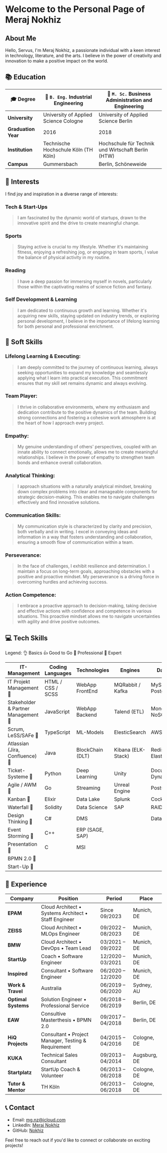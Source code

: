 # Welcome to the Personal Page of Meraj Nokhiz 

## About Me

Hello, Servus,
I'm  Meraj Nokhiz, a passionate individual with a keen interest in technology, literature, and the arts. I believe in the power of creativity and innovation to make a positive impact on the world.

## 📚  Education

| 🎓  **Degree**                            | 🛫  `B. Eng.` Industrial Engineering                          | 🚀 `M. Sc.` Business Administration and Engineering       |
| ------------------------------------------- | -------------------------------------------------------- | -------------------------------------------------------- |
| **University**                              | University of Applied Science Cologne                     | University of Applied Science Berlin                       |
| **Graduation Year**                         | 2016                                                     | 2018                                                     |
| **Institution**                             | Technische Hochschule Köln (TH Köln)                     | Hochschule für Technik und Wirtschaft Berlin (HTW)    |
| **Campus**                                  | Gummersbach                                               | Berlin, Schöneweide                                   |


## 🎨  Interests

I find joy and inspiration in a diverse range of interests:

### Tech & Start-Ups
> I am fascinated by the dynamic world of startups, drawn to the innovative spirit and the drive to create meaningful change.

### Sports
> Staying active is crucial to my lifestyle. Whether it's maintaining fitness, enjoying a refreshing jog, or engaging in team sports, I value the balance of physical activity in my routine.

### Reading
> I have a deep passion for immersing myself in novels, particularly those within the captivating realms of science fiction and fantasy.

### Self Development & Learning
> I am dedicated to continuous growth and learning. Whether it's acquiring new skills, staying updated on industry trends, or exploring personal development, I believe in the importance of lifelong learning for both personal and professional enrichment.

## 🤹  Soft Skills 

### Lifelong Learning & Executing:
> I am deeply committed to the journey of continuous learning, always seeking opportunities to expand my knowledge and seamlessly applying what I learn into practical execution. This commitment ensures that my skill set remains dynamic and always evolving.

### Team Player:
> I thrive in collaborative environments, where my enthusiasm and dedication contribute to the positive dynamics of the team. Building strong connections and fostering a cohesive work atmosphere is at the heart of how I approach every project.

### Empathy:
> My genuine understanding of others' perspectives, coupled with an innate ability to connect emotionally, allows me to create meaningful relationships. I believe in the power of empathy to strengthen team bonds and enhance overall collaboration.

### Analytical Thinking:
> I approach situations with a naturally analytical mindset, breaking down complex problems into clear and manageable components for strategic decision-making. This enables me to navigate challenges effectively and find innovative solutions.

### Communication Skills:
> My communication style is characterized by clarity and precision, both verbally and in writing. I excel in conveying ideas and information in a way that fosters understanding and collaboration, ensuring a smooth flow of communication within a team.

### Perseverance:
> In the face of challenges, I exhibit resilience and determination. I maintain a focus on long-term goals, approaching obstacles with a positive and proactive mindset. My perseverance is a driving force in overcoming hurdles and achieving success.

### Action Competence:
> I embrace a proactive approach to decision-making, taking decisive and effective actions with confidence and competence in various situations. This proactive mindset allows me to navigate uncertainties with agility and drive positive outcomes.

## 💻  Tech Skills

Legend: 👌 Basics 👍 Good to Go 🤙 Professional 💯 Expert

| **IT-Management**                | **Coding Languages**    | **Technologies**       | **Engines**            | **Database**            | **Cloud Provider**     |
|----------------------------------|-------------------------|------------------------|------------------------|-------------------------|-------------------------|
| IT Projekt Management   💯          | HTML / CSS / SCSS       | WebApp FrontEnd        | MQRabbit / Kafka       | MySQL / Postgres        |  AWS                 |
| Stakeholder & Partner Management 💯 | JavaScript              | WebApp Backend         | Talend (ETL)           | MongoDB / NoSQL         |  Azure               |
| Scrum, LeSS/SAFe  💯                | TypeScript              | ML-Models              | ElesticSearch          | AWS RDS (all)           |  GCP                 |
| Atlassian (Jira, Confluence)  🤙    | Java                    | BlockChain (DLT)       | Kibana (ELK-Stack)     | Redis / ElasticMemory   |                      |
| Ticket-Systeme  🤙                  | Python                  | Deep Learning          | Unity                  | DocumentDB / DynamoDB   |                      |
| Agile / AWM        💯               | Go                      | Streaming              | Unreal Engine          | PostGIS                 |                      |
| Kanban           💯                 | Elixir                  | Data Lake              | Splunk                 | CockroachDB             |                      |
| Waterfall            🤙             | Solidity                | Data Science           | SAP                    | RAID Conecpt            |                      |
| Design Thinking        🤙           | C#                      | DMS                    |                        | Data UML                |                      |
| Event Storming           🤙         | C++                     | ERP (SAGE, SAP)        |                        |                         |                      |
| Presentation            🤙          | C                       | MSI                    |                        |                         |                      |
| BPMN 2.0                  🤙        |                         |                        |                        |                         |                      |
| Start-Up                 💯         |                         |                        |                        |                         |                       |


## 📅 Experience 

| Company          | Position                                       | Period               | Place         |
| ----------------- | ---------------------------------------------- | -------------------- | ------------- |
| **EPAM**          | Cloud Architect • Systems Architect • Staff Engineer | Since 09/2023        | Munich, DE     |
| **ZEISS**         | Cloud Architect • MLOps Engineer               | 09/2022 – 08/2023    | Munich, DE     |
| **BMW**           | Cloud Architect • DevOps • Team Lead           | 03/2021 – 09/2022 | Munich, DE     |
| **StartUp**       | Coach • Software Engineer                     | 12/2020 – 03/2021    | Munich, DE     |
| **Inspired**      | Consultant • Software Engineer                 | 06/2020 – 12/2020    | Munich, DE     |
| **Work & Travel** | Australia                                      | 06/2019 – 06/2020 | Sydney, AU     |
| **Optimal Systems**| Solution Engineer • Professional Service      | 06/2018 – 06/2019 | Berlin, DE     |
| **EAW**           | Consultive Masterthesis • BPMN 2.0             | 09/2017 – 04/2018 | Berlin, DE     |
| **HiQ Projects**  | Consultant • Project Manager, Testing & Requirement | 04/2015 – 04/2016 | Cologne, DE    |
| **KUKA**          | Technical Sales Consultant                    | 09/2013 – 04/2014 | Augsburg, DE  |
| **Startplatz**    | StartUp Coach & Volunteer                     | 06/2013 – 06/2018 | Cologne, DE    |
| **Tutor & Mentor** | TH Köln                                   | 06/2013 – 06/2018 | Cologne, DE    |


## 📞  Contact

- Email: [mg.nz@icloud.com](mailto:mg.nz@icloud.com)
- LinkedIn: [Meraj Nokhiz](https://www.linkedin.com/in/nokhiz/)
- GitHub: [Nokhiz](https://github.com/nokhiz)

Feel free to reach out if you'd like to connect or collaborate on exciting projects!

